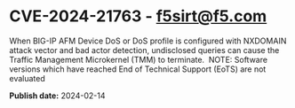 # CVE-2024-21763 - f5sirt@f5.com


When BIG-IP AFM Device DoS or DoS profile is configured with NXDOMAIN attack vector and bad actor detection, undisclosed queries can cause the Traffic Management Microkernel (TMM) to terminate.  NOTE: Software versions which have reached End of Technical Support (EoTS) are not evaluated

**Publish date:** 2024-02-14
